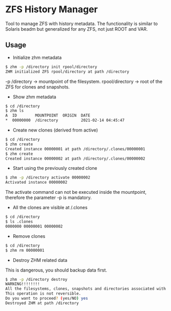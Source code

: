 # ZFS History Manager

Tool to manage ZFS with history metadata. The functionality is similar to Solaris beadm but generalized for any ZFS, not just ROOT and VAR.

## Usage

- Initialize zhm metadata

```bash
$ zhm -p /directory init rpool/directory
ZHM initialized ZFS rpool/directory at path /directory
```

-p /directory -> mountpoint of the filesystem.
rpool/directory -> root of the ZFS for clones and snapshots.


- Show zhm metadata

```bash
$ cd /directory
$ zhm ls
A  ID        MOUNTPOINT  ORIGIN  DATE               
*  00000000  /directory          2021-02-14 04:45:47
```

- Create new clones (derived from active)

```bash
$ cd /directory
$ zhm create
Created instance 00000001 at path /directory/.clones/00000001
$ zhm create
Created instance 00000002 at path /directory/.clones/00000002
```

- Start using the previously created clone

```bash
$ zhm -p /directory activate 00000002
Activated instance 00000002
```

The activate command can not be executed inside the mountpoint, therefore the parameter -p <mounpoint> is mandatory.  

- All the clones are visible at <mountpoint>/.clones

```bash
$ cd /directory
$ ls .clones
0000000 00000001 00000002
```


- Remove clones

```bash
$ cd /directory
$ zhm rm 00000001
```


- Destroy ZHM related data

This is dangerous, you should backup data first.

```bash
$ zhm -p /directory destroy        
WARNING!!!!!!!!
All the filesystems, clones, snapshots and directories associated with /directory will be permanently deleted.
This operation is not reversible.
Do you want to proceed? (yes/NO) yes
Destroyed ZHM at path /directory
```
